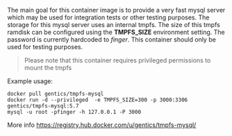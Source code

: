 The main goal for this container image is to provide a very fast mysql server which may be used for integration tests or other testing purposes. The storage for this mysql server uses an internal tmpfs. The size of this tmpfs ramdisk can be configured using the **TMPFS_SIZE** environment setting. The password is currently hardcoded to *finger*. This container should only be used for testing purposes.

> Please note that this container requires privileged permissions to mount the tmpfs

Example usage:

    docker pull gentics/tmpfs-mysql
    docker run -d --privileged  -e TMPFS_SIZE=300 -p 3000:3306 gentics/tmpfs-mysql:5.7
    mysql -u root -pfinger -h 127.0.0.1 -P 3000

More info https://registry.hub.docker.com/u/gentics/tmpfs-mysql/
